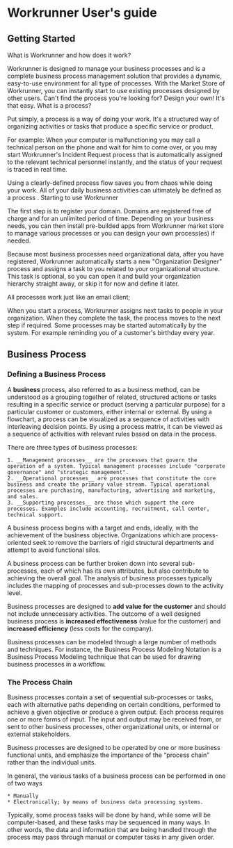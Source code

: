 # Workrunner User's guide


## Getting Started

What is Workrunner and how does it work?

Workrunner is designed to manage your business processes and is a complete business process management solution that provides a dynamic, easy-to-use environment for all type of processes. With the Market Store of Workrunner, you can instantly start to use existing processes designed by other users. Can't find the process you're looking for? Design your own! It's that easy.
What is a process?

Put simply, a process is a way of doing your work. It's a structured way of organizing activities or tasks that produce a specific service or product.

For example: When your computer is malfunctioning you may call a technical person on the phone and wait for him to come over, or you may start Workrunner's Incident Request process that is automatically assigned to the relevant technical personnel instantly, and the status of your request is traced in real time.

Using a clearly-defined process flow saves you from chaos while doing your work. All of your daily business activities can ultimately be defined as a process .
Starting to use Workrunner

The first step is to register your domain. Domains are registered free of charge and for an unlimited period of time. Depending on your business needs, you can then install pre-builded apps from Workrunner market store to manage various processes or you can design your own process(es) if needed.

Because most business processes need organizational data, after you have registered, Workrunner automatically starts a new "Organization Designer" process and assigns a task to you related to your organizational structure. This task is optional, so you can open it and build your organization hierarchy straight away, or skip it for now and define it later.

All processes work just like an email client;

When you start a process, Workrunner assigns next tasks to people in your organization. When they complete the task, the process moves to the next step if required. Some processes may be started automatically by the system. For example reminding you of a customer's birthday every year.



## Business Process

### Defining a Business Process

A __business__ process, also referred to as a business method, can be understood as a grouping together of related, structured actions or tasks resulting in a specific service or product (serving a particular purpose) for a particular customer or customers, either internal or external. By using a flowchart, a process can be visualized as a sequence of activities with interleaving decision points. By using a process matrix, it can be viewed as a sequence of activities with relevant rules based on data in the process.

There are three types of business processes:

    1. __Management processes__ are the processes that govern the operation of a system. Typical management processes include "corporate governance" and "strategic management".
    2. __Operational processes__ are processes that constitute the core business and create the primary value stream. Typical operational processes are purchasing, manufacturing, advertising and marketing, and sales.
    3. __Supporting processes__ are those which support the core processes. Examples include accounting, recruitment, call center, technical support.

A business process begins with a target and ends, ideally, with the achievement of the business objective. Organizations which are process-oriented seek to remove the barriers of rigid structural departments and attempt to avoid functional silos.

A business process can be further broken down into several sub-processes, each of which has its own attributes, but also contribute to achieving the overall goal. The analysis of business processes typically includes the mapping of processes and sub-processes down to the activity level.

Business processes are designed to __add value for the customer__ and should not include unnecessary activities. The outcome of a well designed business process is __increased effectiveness__ (value for the customer) and __increased efficiency__ (less costs for the company).

Business processes can be modeled through a large number of methods and techniques. For instance, the Business Process Modeling Notation is a Business Process Modeling technique that can be used for drawing business processes in a workflow.

### The Process Chain

Business processes contain a set of sequential sub-processes or tasks, each with alternative paths depending on certain conditions, performed to achieve a given objective or produce a given output. Each process requires one or more forms of input. The input and output may be received from, or sent to other business processes, other organizational units, or internal or external stakeholders.

Business processes are designed to be operated by one or more business functional units, and emphasize the importance of the “process chain” rather than the individual units.

In general, the various tasks of a business process can be performed in one of two ways

    * Manually
    * Electronically; by means of business data processing systems.

Typically, some process tasks will be done by hand, while some will be computer-based, and these tasks may be sequenced in many ways. In other words, the data and information that are being handled through the process may pass through manual or computer tasks in any given order.
